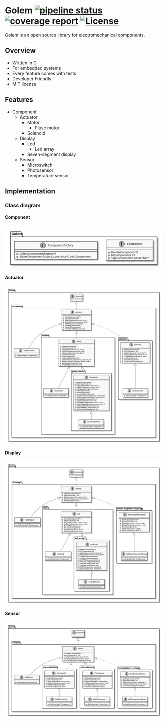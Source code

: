 # Golem [![pipeline status](https://gitlab.com/kokabe/golem/badges/master/pipeline.svg)](https://gitlab.com/kokabe/golem/commits/master) [![coverage report](https://gitlab.com/kokabe/golem/badges/master/coverage.svg)](https://gitlab.com/kokabe/golem/commits/master) [![License](https://img.shields.io/badge/license-MIT-green.svg)](./LICENSE)

Golem is an open source library for electromechanical components.

## Overview

- Written in C
- For embedded systems
- Every feature comes with tests
- Developer Friendly
- MIT license

## Features

- Component
  - Actuator
    - Motor
      - Pluse motor
    - Solenoid
  - Display
    - Led
      - Led array
    - Seven-segment display
  - Sensor
    - Microswitch
    - Photosensor
    - Temperature sensor

## Implementation

### Class diagram

#### Component

![component class diagram](doc/component_class_diagram.svg)

#### Actuator

![actuator class diagram](doc/actuator_class_diagram.svg)

#### Display

![display class diagram](doc/display_class_diagram.svg)

#### Sensor

![sensor class diagram](doc/sensor_class_diagram.svg)

